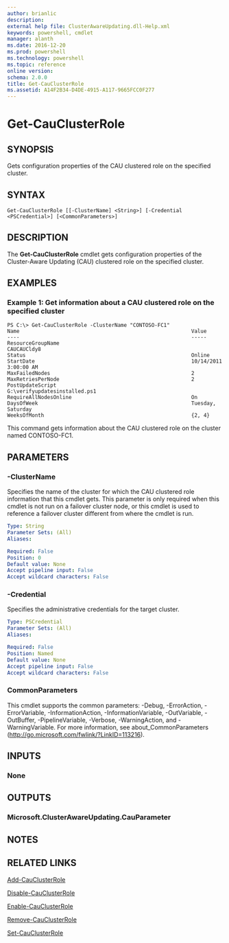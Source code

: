 ```yaml
---
author: brianlic
description: 
external help file: ClusterAwareUpdating.dll-Help.xml
keywords: powershell, cmdlet
manager: alanth
ms.date: 2016-12-20
ms.prod: powershell
ms.technology: powershell
ms.topic: reference
online version: 
schema: 2.0.0
title: Get-CauClusterRole
ms.assetid: A14F2B34-D4DE-4915-A117-9665FCC0F277
---
```


# Get-CauClusterRole

## SYNOPSIS
Gets configuration properties of the CAU clustered role on the specified cluster.

## SYNTAX

```
Get-CauClusterRole [[-ClusterName] <String>] [-Credential <PSCredential>] [<CommonParameters>]
```

## DESCRIPTION
The **Get-CauClusterRole** cmdlet gets configuration properties of the Cluster-Aware Updating (CAU) clustered role on the specified cluster.

## EXAMPLES

### Example 1: Get information about a CAU clustered role on the specified cluster
```
PS C:\> Get-CauClusterRole -ClusterName "CONTOSO-FC1"
Name                                                        Value 
----                                                        ----- 
ResourceGroupName                                           CAUCAUCldy8 
Status                                                      Online 
StartDate                                                   10/14/2011 3:00:00 AM 
MaxFailedNodes                                              2 
MaxRetriesPerNode                                           2 
PostUpdateScript                                            G:\verifyupdatesinstalled.ps1 
RequireAllNodesOnline                                       On 
DaysOfWeek                                                  Tuesday, Saturday 
WeeksOfMonth                                                {2, 4}
```

This command gets information about the CAU clustered role on the cluster named CONTOSO-FC1.

## PARAMETERS

### -ClusterName
Specifies the name of the cluster for which the CAU clustered role information that this cmdlet gets.
This parameter is only required when this cmdlet is not run on a failover cluster node, or this cmdlet is used to reference a failover cluster different from where the cmdlet is run.

```yaml
Type: String
Parameter Sets: (All)
Aliases: 

Required: False
Position: 0
Default value: None
Accept pipeline input: False
Accept wildcard characters: False
```

### -Credential
Specifies the administrative credentials for the target cluster.

```yaml
Type: PSCredential
Parameter Sets: (All)
Aliases: 

Required: False
Position: Named
Default value: None
Accept pipeline input: False
Accept wildcard characters: False
```

### CommonParameters
This cmdlet supports the common parameters: -Debug, -ErrorAction, -ErrorVariable, -InformationAction, -InformationVariable, -OutVariable, -OutBuffer, -PipelineVariable, -Verbose, -WarningAction, and -WarningVariable. For more information, see about_CommonParameters (http://go.microsoft.com/fwlink/?LinkID=113216).

## INPUTS

### None

## OUTPUTS

### Microsoft.ClusterAwareUpdating.CauParameter

## NOTES

## RELATED LINKS

[Add-CauClusterRole](./Add-CauClusterRole.md)

[Disable-CauClusterRole](./Disable-CauClusterRole.md)

[Enable-CauClusterRole](./Enable-CauClusterRole.md)

[Remove-CauClusterRole](./Remove-CauClusterRole.md)

[Set-CauClusterRole](./Set-CauClusterRole.md)

